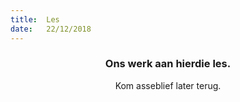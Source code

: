 ```yaml
---
title:  Les
date:   22/12/2018
---
```


### <center>Ons werk aan hierdie les.</center>
<center>Kom asseblief later terug.</center>